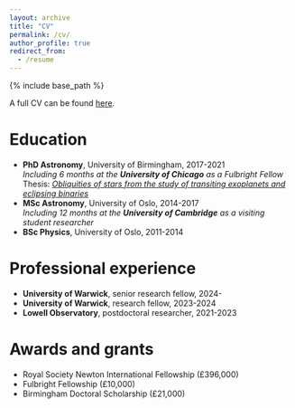 ```yaml
---
layout: archive
title: "CV"
permalink: /cv/
author_profile: true
redirect_from:
  - /resume
---
```


{% include base_path %}


A full CV can be found [here](/files/cv.md).

Education  
======
* **PhD Astronomy**, University of Birmingham, 2017-2021\
   _Including 6 months at the **University of Chicago** as a Fulbright Fellow_\
   Thesis: [_Obliquities of stars from the study of transiting exoplanets and eclipsing binaries_](https://core.ac.uk/download/553143394.pdf)
* **MSc Astronomy**, University of Oslo, 2014-2017\
   _Including 12 months at the **University of Cambridge** as a visiting student researcher_
* **BSc Physics**, University of Oslo, 2011-2014

Professional experience
======
* **University of Warwick**, senior research fellow, 2024-
* **University of Warwick**, research fellow, 2023-2024
* **Lowell Observatory**, postdoctoral researcher, 2021-2023
  
[comment]: <> (**University of Chicago**, Fulbright Fellow, 2019-2020)
  
[comment]: <> (**University of Birmingham**, postgraduate research student, 2017-2021)
  
[comment]: <> (**University of Cambridge**, visiting student researcher, 2016-2017)

[comment]: <> (**European Space Agency**, trainee, 2015-2016)

[comment]: <> (**NASA Jet Propulsion Laboratory**, visiting student researcher, 2015)

[comment]: <> (**University of Oslo**, research assistant, 2014)

Awards and grants
======
* Royal Society Newton International Fellowship (£396,000)
* Fulbright Fellowship  (£10,000)
* Birmingham Doctoral Scholarship (£21,000)
